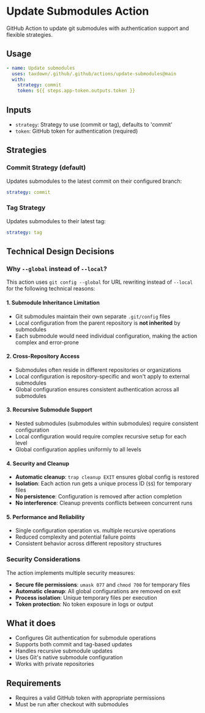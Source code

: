 # Update Submodules Action

GitHub Action to update git submodules with authentication support and flexible strategies.

## Usage

```yaml
- name: Update submodules
  uses: taxdown/.github/.github/actions/update-submodules@main
  with:
    strategy: commit
    token: ${{ steps.app-token.outputs.token }}
```

## Inputs

- `strategy`: Strategy to use (commit or tag), defaults to 'commit'
- `token`: GitHub token for authentication (required)

## Strategies

### Commit Strategy (default)
Updates submodules to the latest commit on their configured branch:
```yaml
strategy: commit
```

### Tag Strategy
Updates submodules to their latest tag:
```yaml
strategy: tag
```

## Technical Design Decisions

### Why `--global` instead of `--local`?

This action uses `git config --global` for URL rewriting instead of `--local` for the following technical reasons:

#### **1. Submodule Inheritance Limitation**
- Git submodules maintain their own separate `.git/config` files
- Local configuration from the parent repository is **not inherited** by submodules
- Each submodule would need individual configuration, making the action complex and error-prone

#### **2. Cross-Repository Access**
- Submodules often reside in different repositories or organizations
- Local configuration is repository-specific and won't apply to external submodules
- Global configuration ensures consistent authentication across all submodules

#### **3. Recursive Submodule Support**
- Nested submodules (submodules within submodules) require consistent configuration
- Local configuration would require complex recursive setup for each level
- Global configuration applies uniformly to all levels

#### **4. Security and Cleanup**
- **Automatic cleanup**: `trap cleanup EXIT` ensures global config is restored
- **Isolation**: Each action run gets a unique process ID (`$$`) for temporary files
- **No persistence**: Configuration is removed after action completion
- **No interference**: Cleanup prevents conflicts between concurrent runs

#### **5. Performance and Reliability**
- Single configuration operation vs. multiple recursive operations
- Reduced complexity and potential failure points
- Consistent behavior across different repository structures

### Security Considerations

The action implements multiple security measures:

- **Secure file permissions**: `umask 077` and `chmod 700` for temporary files
- **Automatic cleanup**: All global configurations are removed on exit
- **Process isolation**: Unique temporary files per execution
- **Token protection**: No token exposure in logs or output

## What it does

- Configures Git authentication for submodule operations
- Supports both commit and tag-based updates
- Handles recursive submodule updates
- Uses Git's native submodule configuration
- Works with private repositories

## Requirements

- Requires a valid GitHub token with appropriate permissions
- Must be run after checkout with submodules
